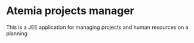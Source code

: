 Atemia projects manager
=======================

This is a JEE application for managing projects and human resources on a planning
